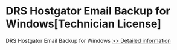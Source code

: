 # DRS Hostgator Email Backup for Windows[Technician License]
DRS Hostgator Email Backup for Windows
[>> Detailed information](https://secure.shareit.com/shareit/product.html?productid=301004939&affiliateid=200057808)